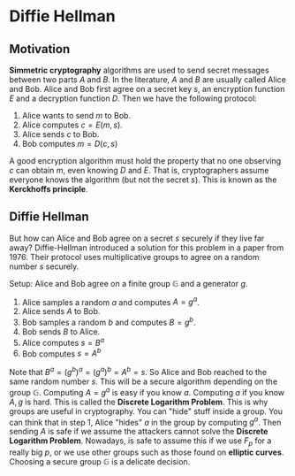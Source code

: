 # Diffie Hellman
## Motivation
**Simmetric cryptography** algorithms are used to send secret messages between two parts $A$ and $B$. In the literature, $A$ and $B$ are usually called Alice and Bob. Alice and Bob first agree on a secret key $s$, an encryption function $E$ and a decryption function $D$. Then we have the following protocol:

1. Alice wants to send $m$ to Bob.
2. Alice computes $c=E(m, s)$.
3. Alice sends $c$ to Bob.
4. Bob computes $m=D(c, s)$

A good encryption algorithm must hold the property that no one observing $c$ can obtain $m$, even knowing $D$ and $E$. That is, cryptographers assume everyone knows the algorithm (but not the secret $s$). This is known as the **Kerckhoffs principle**.

## Diffie Hellman
But how can Alice and Bob agree on a secret $s$ securely if they live far away? Diffie-Hellman introduced a solution for this problem in a paper from 1976. Their protocol uses multiplicative groups to agree on a random number $s$ securely.

Setup: Alice and Bob agree on a finite group $\mathbb{G}$ and a generator $g$.
1. Alice samples a random $a$ and computes $A=g^a$.
2. Alice sends $A$ to Bob.
3. Bob samples a random $b$ and computes $B=g^b$.
4. Bob sends $B$ to Alice.
5. Alice computes $s=B^a$
6. Bob computes $s=A^b$

Note that $B^a=(g^b)^a=(g^a)^b=A^b=s$. So Alice and Bob reached to the same random number $s$. This will be a secure algorithm depending on the group $\mathbb{G}$. Computing $A=g^a$ is easy if you know $a$. Computing $a$ if you know $A, g$ is hard. This is called the **Discrete Logarithm Problem**. This is why groups are useful in cryptography. You can "hide" stuff inside a group. You can think that in step 1, Alice "hides" $a$ in the group by computing $g^a$. Then sending $A$ is safe if we assume the attackers cannot solve the **Discrete Logarithm Problem**. Nowadays, is safe to assume this if we use $F_p$ for a really big $p$, or we use other groups such as those found on **elliptic curves**. Choosing a secure group $\mathbb{G}$ is a delicate decision.